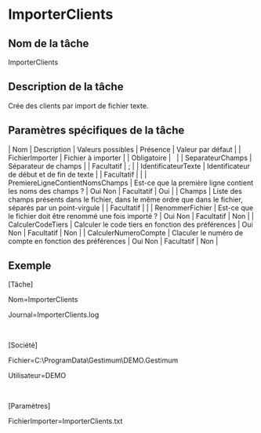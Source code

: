 # ImporterClients

## Nom de la tâche


ImporterClients


## Description de la tâche


Crée des clients par import de fichier texte.


## Paramètres spécifiques de la tâche










| Nom | Description | Valeurs possibles | Présence | Valeur par défaut |
| FichierImporter | Fichier à importer |  | Obligatoire |   |
| SeparateurChamps | Séparateur de champs |  | Facultatif | ; |
| IdentificateurTexte | Identificateur de début et de fin de texte |  | Facultatif |  |
| PremiereLigneContientNomsChamps | Est-ce que la première ligne contient les noms des champs ? | Oui
Non | Facultatif | Oui |
| Champs | Liste des champs présents dans le fichier, dans le même ordre que dans le fichier, séparés par un point-virgule |  | Facultatif |  |
| RenommerFichier | Est-ce que le fichier doit être renommé une fois importé ? | Oui
Non | Facultatif | Non |
| CalculerCodeTiers | Calculer le code tiers en fonction des préférences | Oui
Non | Facultatif | Non |
| CalculerNumeroCompte | Claculer le numéro de compte en fonction des préférences | Oui
Non | Facultatif | Non |


## Exemple


[Tâche]


Nom=ImporterClients


Journal=ImporterClients.log


 


[Société]


Fichier=C:\ProgramData\Gestimum\DEMO.Gestimum


Utilisateur=DEMO


 


[Paramètres]


FichierImporter=ImporterClients.txt


